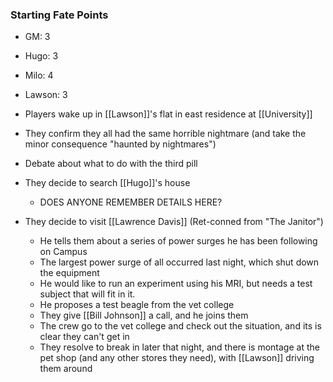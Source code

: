 ### Starting Fate Points
- GM: 3
- Hugo: 3
- Milo: 4
- Lawson: 3

- Players wake up in [[Lawson]]'s flat in east residence at [[University]]
- They confirm they all had the same horrible nightmare (and take the minor consequence "haunted by nightmares")
- Debate about what to do with the third pill
- They decide to search [[Hugo]]'s house 
	- DOES ANYONE REMEMBER DETAILS HERE?
- They decide to visit [[Lawrence Davis]] (Ret-conned from "The Janitor")
	- He tells them about a series of power surges he has been following on Campus
	- The largest power surge of all occurred last night, which shut down the equipment
	- He would like to run an experiment using his MRI, but needs a test subject that will fit in it. 
	- He proposes a test beagle from the vet college 
	- They give [[Bill Johnson]] a call, and he joins them 
	- The crew go to the vet college and check out the situation, and its is clear they can't get in
	- They resolve to break in later that night, and there is montage at the pet shop (and any other stores they need), with [[Lawson]] driving them around